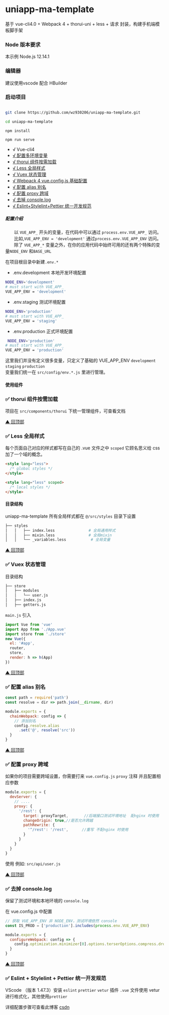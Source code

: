 # uniapp-ma-template

基于 vue-cli4.0 + Webpack 4 + thorui-uni + less + 请求 封装，构建手机端模板脚手架

### Node 版本要求

本示例 Node.js 12.14.1

### 编辑器

建议使用vscode 配合 HBuilder


### 启动项目

```bash

git clone https://github.com/wz930206/uniapp-ma-template.git

cd uniapp-ma-template

npm install

npm run serve
```

- √ Vue-cli4
- [√ 配置多环境变量](#env)
- [√ thorui 组件按需加载](#thorui)
- [√ Less 全局样式](#less)
- [√ Vuex 状态管理](#vuex)
- [√ Webpack 4 vue.config.js 基础配置](#base)
- [√ 配置 alias 别名](#alias)
- [√ 配置 proxy 跨域](#proxy)
- [√ 去掉 console.log ](#console)
- [√ Eslint+Stylelint+Pettier 统一开发规范 ](#pettier)


##### 配置介绍

&emsp;&emsp;以 `VUE_APP_` 开头的变量，在代码中可以通过 `process.env.VUE_APP_` 访问。  
&emsp;&emsp;比如,`VUE_APP_ENV = 'development'` 通过`process.env.VUE_APP_ENV` 访问。  
&emsp;&emsp;除了 `VUE_APP_*` 变量之外，在你的应用代码中始终可用的还有两个特殊的变量`NODE_ENV` 和`BASE_URL`

在项目根目录中新建`.env.*`

- .env.development 本地开发环境配置

```bash
NODE_ENV='development'
# must start with VUE_APP_
VUE_APP_ENV = 'development'

```

- .env.staging 测试环境配置

```bash
NODE_ENV='production'
# must start with VUE_APP_
VUE_APP_ENV = 'staging'
```

- .env.production 正式环境配置

```bash
 NODE_ENV='production'
# must start with VUE_APP_
VUE_APP_ENV = 'production'
```

这里我们并没有定义很多变量，只定义了基础的 VUE_APP_ENV `development` `staging` `production`  
变量我们统一在 `src/config/env.*.js` 里进行管理。


#### 使用组件
### <span id="thorui">✅ thorui 组件按需加载 </span>
项目在 `src/components/thorui` 下统一管理组件，可查看文档 [](https://thorui.cn/doc/docs/introduce.html)

[▲ 回顶部](#top)

### <span id="less">✅ Less 全局样式</span>

每个页面自己对应的样式都写在自己的 .vue 文件之中 `scoped` 它顾名思义给 css 加了一个域的概念。

```html
<style lang="less">
  /* global styles */
</style>

<style lang="less" scoped>
  /* local styles */
</style>
```

#### 目录结构

uniapp-ma-template 所有全局样式都在 `@/src/styles` 目录下设置

```bash
├── styles
│   │   ├── index.less               # 全局通用样式
│   │   ├── mixin.less               # 全局mixin
│   │   └── _variables.less           # 全局变量
```
[▲ 回顶部](#top)

### <span id="vuex">✅ Vuex 状态管理</span>

目录结构

```bash
├── store
│   ├── modules
│   │   └── user.js
│   ├── index.js
│   ├── getters.js
```

`main.js` 引入

```javascript
import Vue from 'vue'
import App from './App.vue'
import store from './store'
new Vue({
  el: '#app',
  router,
  store,
  render: h => h(App)
})
```

[▲ 回顶部](#top)

### <span id="alias">✅ 配置 alias 别名 </span>

```javascript
const path = require('path')
const resolve = dir => path.join(__dirname, dir)

module.exports = {
  chainWebpack: config => {
    // 添加别名
    config.resolve.alias
      .set('@', resolve('src'))
  }
}
```

[▲ 回顶部](#top)

### <span id="proxy">✅ 配置 proxy 跨域 </span>

如果你的项目需要跨域设置，你需要打来 `vue.config.js` `proxy` 注释 并且配置相应参数

```javascript
module.exports = {
  devServer: {
    // ....
    proxy: {
      '/rest': {
        target: proxyTarget,       //后端接口测试环境地址  配nginx 时使用
        changeOrigin: true,//是否允许跨越
        pathRewrite: {
          '^/rest': '/rest',      //重写 不配nginx 时使用
        }
      }
    }
  }
}
```

使用 例如: `src/api/user.js`

[▲ 回顶部](#top)

### <span id="console">✅ 去掉 console.log </span>

保留了测试环境和本地环境的 `console.log`

在 vue.config.js 中配置

```javascript
// 获取 VUE_APP_ENV 非 NODE_ENV，测试环境依然 console
const IS_PROD = ['production'].includes(process.env.VUE_APP_ENV)

module.exports = {
  configureWebpack: config => {
  	config.optimization.minimizer[0].options.terserOptions.compress.drop_console = IS_PROD,
  }
}
```

[▲ 回顶部](#top)

### <span id="pettier">✅ Eslint + Stylelint + Pettier  统一开发规范 </span>
VScode （版本 1.47.3）安装 `eslint` `prettier` `vetur` 插件 `.vue` 文件使用 vetur 进行格式化，其他使用`prettier`

详细配置步骤可查看此博客 [csdn](https://blog.csdn.net/wz_coming/article/details/119996186)